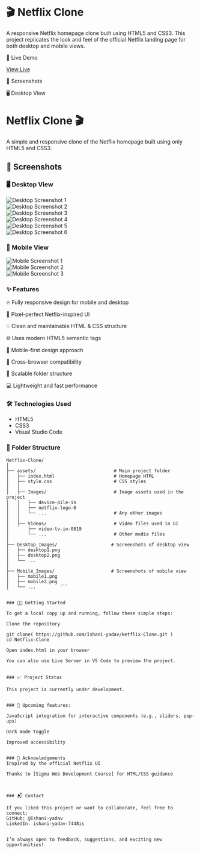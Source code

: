 # 🎬 Netflix Clone

A responsive Netflix homepage clone built using HTML5 and CSS3. This project replicates the look and feel of the official Netflix landing page for both desktop and mobile views.


🚀 Live Demo

[View Live](https://github.com/Ishani-yadav/Netflix-Clone.git)


📸 Screenshots


 🖥️ Desktop View

# Netflix Clone 🎬

A simple and responsive clone of the Netflix homepage built using only HTML5 and CSS3.

## 📸 Screenshots

### 🖥️ Desktop View

![Desktop Screenshot 1](Desktop_Images/desktop1.png)  
![Desktop Screenshot 2](Desktop_Images/desktop2.png)  
![Desktop Screenshot 3](Desktop_Images/desktop3.png)  
![Desktop Screenshot 4](Desktop_Images/desktop4.png)  
![Desktop Screenshot 5](Desktop_Images/desktop5.png)  
![Desktop Screenshot 6](Desktop_Images/desktop6.png)  




### 📱 Mobile View

![Mobile Screenshot 1](Mobile_Images/mobile1.png)  
![Mobile Screenshot 2](Mobile_Images/mobile2.png)  
![Mobile Screenshot 3](Mobile_Images/mobile3.png)


### ✨ Features


🔥 Fully responsive design for mobile and desktop

🎨 Pixel-perfect Netflix-inspired UI

💡 Clean and maintainable HTML & CSS structure

🌐 Uses modern HTML5 semantic tags

📱 Mobile-first design approach

🎯 Cross-browser compatibility

🧩 Scalable folder structure

💻 Lightweight and fast performance



### 🛠️ Technologies Used

- HTML5
- CSS3
- Visual Studio Code

### 📁 Folder Structure

```
Netflix-Clone/
│
├── assets/                             # Main project folder
│   ├── index.html                      # Homepage HTML
│   ├── style.css                       # CSS styles
│   │
│   ├── Images/                         # Image assets used in the project
│   │   ├── device-pile-in
│   │   ├── netflix-logo-0
│   │   └── ...                         # Any other images
│   │
│   ├── Videos/                         # Video files used in UI
│       ├── video-tv-in-0819
│       └── ...                         # Other media files
│
├── Desktop_Images/                    # Screenshots of desktop view
│   ├── desktop1.png
│   ├── desktop2.png
│   └── ...
│
├── Mobile_Images/                     # Screenshots of mobile view
│   ├── mobile1.png
│   ├── mobile2.png
│   └── ...         ```


### 🧑‍💻 Getting Started

To get a local copy up and running, follow these simple steps:

Clone the repository

git clone( https://github.com/Ishani-yadav/Netflix-Clone.git )
cd Netflix-Clone

Open index.html in your browser

You can also use Live Server in VS Code to preview the project.


### 📈 Project Status

This project is currently under development.


### 📌 Upcoming features:

JavaScript integration for interactive components (e.g., sliders, pop-ups)

Dark mode toggle

Improved accessibility


### 🙏 Acknowledgements
Inspired by the official Netflix UI

Thanks to [Sigma Web Development Course] for HTML/CSS guidance



### 📬 Contact

If you liked this project or want to collaborate, feel free to connect:
GitHub: @Ishani-yadav
LinkedIn: ishani-yadav-7448is


I’m always open to feedback, suggestions, and exciting new opportunities!



